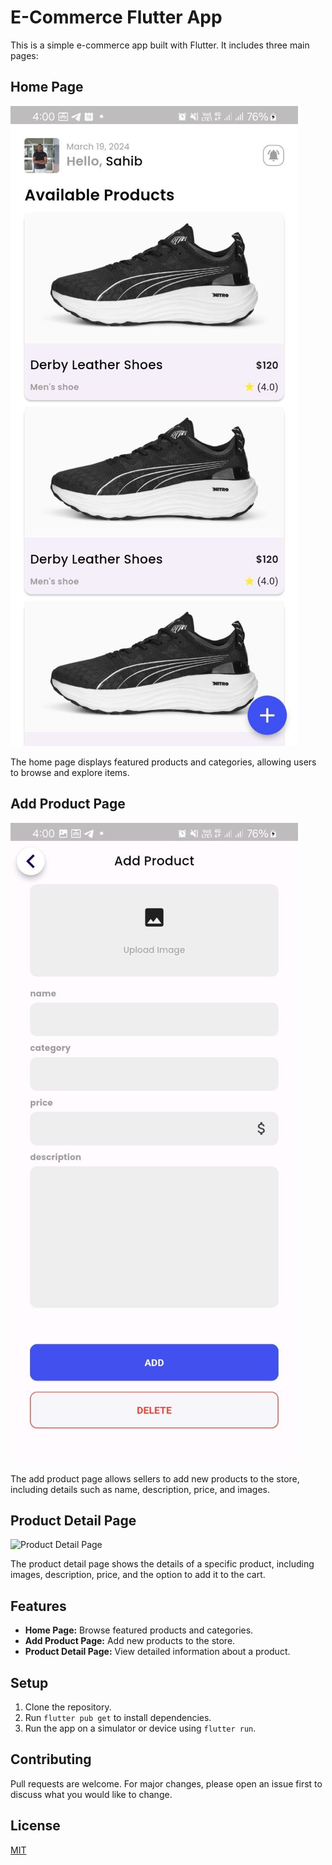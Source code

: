 # E-Commerce Flutter App

This is a simple e-commerce app built with Flutter. It includes three main pages:

## Home Page
![Home Page](screenshot/home_page.jpg)

The home page displays featured products and categories, allowing users to browse and explore items.

## Add Product Page
![Add Product Page](screenshot/add_product_page.jpg)

The add product page allows sellers to add new products to the store, including details such as name, description, price, and images.

## Product Detail Page
![Product Detail Page](screenshot/product_detail_page.jpg)

The product detail page shows the details of a specific product, including images, description, price, and the option to add it to the cart.

## Features
- **Home Page:** Browse featured products and categories.
- **Add Product Page:** Add new products to the store.
- **Product Detail Page:** View detailed information about a product.

## Setup
1. Clone the repository.
2. Run `flutter pub get` to install dependencies.
3. Run the app on a simulator or device using `flutter run`.

## Contributing
Pull requests are welcome. For major changes, please open an issue first to discuss what you would like to change.

## License
[MIT](LICENSE)

